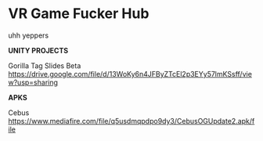 # VR Game Fucker Hub
uhh yeppers

**UNITY PROJECTS**

Gorilla Tag Slides Beta
https://drive.google.com/file/d/13WoKy6n4JFByZTcEl2p3EYy57lmKSsff/view?usp=sharing

**APKS**

Cebus
https://www.mediafire.com/file/q5usdmqpdpo9dy3/CebusOGUpdate2.apk/file
